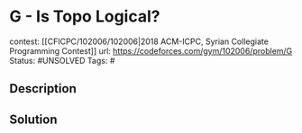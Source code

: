 # G - Is Topo Logical?

contest: [[CFICPC/102006/102006|2018 ACM-ICPC, Syrian Collegiate Programming Contest]]
url: https://codeforces.com/gym/102006/problem/G
Status: #UNSOLVED
Tags: #

## Description

## Solution

